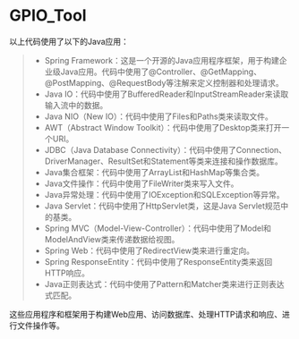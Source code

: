 # GPIO_Tool
以上代码使用了以下的Java应用：  
>* Spring Framework：这是一个开源的Java应用程序框架，用于构建企业级Java应用。代码中使用了@Controller、@GetMapping、@PostMapping、@RequestBody等注解来定义控制器和处理请求。  
>* Java IO：代码中使用了BufferedReader和InputStreamReader来读取输入流中的数据。  
>* Java NIO（New IO）：代码中使用了Files和Paths类来读取文件。  
>* AWT（Abstract Window Toolkit）：代码中使用了Desktop类来打开一个URI。  
>* JDBC（Java Database Connectivity）：代码中使用了Connection、DriverManager、ResultSet和Statement等类来连接和操作数据库。  
>* Java集合框架：代码中使用了ArrayList和HashMap等集合类。  
>* Java文件操作：代码中使用了FileWriter类来写入文件。  
>* Java异常处理：代码中使用了IOException和SQLException等异常。  
>* Java Servlet：代码中使用了HttpServlet类，这是Java Servlet规范中的基类。  
>* Spring MVC（Model-View-Controller）：代码中使用了Model和ModelAndView类来传递数据给视图。  
>* Spring Web：代码中使用了RedirectView类来进行重定向。  
>* Spring ResponseEntity：代码中使用了ResponseEntity类来返回HTTP响应。  
>* Java正则表达式：代码中使用了Pattern和Matcher类来进行正则表达式匹配。  

这些应用程序和框架用于构建Web应用、访问数据库、处理HTTP请求和响应、进行文件操作等。  

